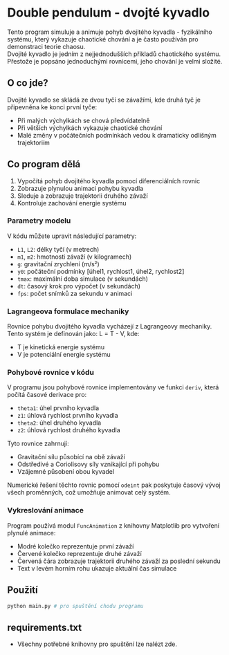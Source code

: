 # Double pendulum - dvojté kyvadlo

Tento program simuluje a animuje pohyb dvojitého kyvadla - fyzikálního systému, který vykazuje chaotické chování a je často používán pro demonstraci teorie chaosu.  
Dvojité kyvadlo je jedním z nejjednodušších příkladů chaotického systému.  
Přestože je popsáno jednoduchými rovnicemi, jeho chování je velmi složité.

## O co jde?

Dvojité kyvadlo se skládá ze dvou tyčí se závažími, kde druhá tyč je připevněna ke konci první tyče:
- Při malých výchylkách se chová předvídatelně
- Při větších výchylkách vykazuje chaotické chování
- Malé změny v počátečních podmínkách vedou k dramaticky odlišným trajektoriím

## Co program dělá

1. Vypočítá pohyb dvojitého kyvadla pomocí diferenciálních rovnic
2. Zobrazuje plynulou animaci pohybu kyvadla
3. Sleduje a zobrazuje trajektorii druhého závaží
4. Kontroluje zachování energie systému

### Parametry modelu
V kódu můžete upravit následující parametry:
- `L1`, `L2`: délky tyčí (v metrech)
- `m1`, `m2`: hmotnosti závaží (v kilogramech)
- `g`: gravitační zrychlení (m/s²)
- `y0`: počáteční podmínky [úhel1, rychlost1, úhel2, rychlost2]
- `tmax`: maximální doba simulace (v sekundách)
- `dt`: časový krok pro výpočet (v sekundách)
- `fps`: počet snímků za sekundu v animaci

### Lagrangeova formulace mechaniky

Rovnice pohybu dvojitého kyvadla vycházejí z Lagrangeovy mechaniky. Tento systém je definován jako:
L = T - V, kde:
- T je kinetická energie systému
- V je potenciální energie systému

### Pohybové rovnice v kódu

V programu jsou pohybové rovnice implementovány ve funkci `deriv`, která počítá časové derivace pro:
- `theta1`: úhel prvního kyvadla
- `z1`: úhlová rychlost prvního kyvadla
- `theta2`: úhel druhého kyvadla
- `z2`: úhlová rychlost druhého kyvadla

Tyto rovnice zahrnují:
- Gravitační sílu působící na obě závaží
- Odstředivé a Coriolisovy síly vznikající při pohybu
- Vzájemné působení obou kyvadel

Numerické řešení těchto rovnic pomocí `odeint` pak poskytuje časový vývoj všech proměnných, což umožňuje animovat celý systém.

### Vykreslování animace
Program používá modul `FuncAnimation` z knihovny Matplotlib pro vytvoření plynulé animace:
- Modré kolečko reprezentuje první závaží
- Červené kolečko reprezentuje druhé závaží
- Červená čára zobrazuje trajektorii druhého závaží za poslední sekundu
- Text v levém horním rohu ukazuje aktuální čas simulace


## **Použití**
```python
python main.py # pro spuštění chodu programu
```

## **requirements.txt**
- Všechny potřebné knihovny pro spuštění lze nalézt zde.



